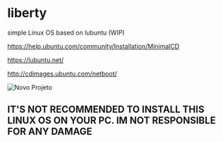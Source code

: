 # liberty
simple Linux OS based on lubuntu (WIP)

https://help.ubuntu.com/community/Installation/MinimalCD

https://lubuntu.net/

http://cdimages.ubuntu.com/netboot/

![Novo Projeto](https://user-images.githubusercontent.com/87622399/126085102-7b6a1cfb-a393-41d7-b38f-e31fb0798b6c.png)

IT'S NOT RECOMMENDED TO INSTALL THIS LINUX OS ON YOUR PC. IM NOT RESPONSIBLE FOR ANY DAMAGE
----------------------------------------------------------------------------------------------------


